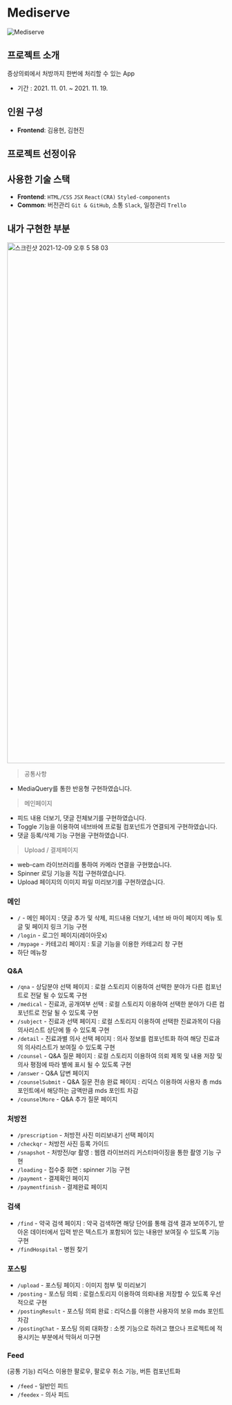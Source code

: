 # Mediserve
![Mediserve](https://user-images.githubusercontent.com/81367886/144597071-b6252429-d411-4349-80d6-59b99d9abbd2.jpeg)

## 프로젝트 소개
증상의뢰에서 처방까지 한번에 처리할 수 있는 App
- 기간 : 2021. 11. 01. ~ 2021. 11. 19.

## 인원 구성
- **Frontend**: 김용현, 김현진

## 프로젝트 선정이유

## 사용한 기술 스택
- **Frontend**: `HTML/CSS` `JSX` `React(CRA)` `Styled-components`
- **Common**: 버전관리 `Git & GitHub`, 소통 `Slack`,  일정관리 `Trello`

## 내가 구현한 부분
<img width="1204" alt="스크린샷 2021-12-09 오후 5 58 03" src="https://user-images.githubusercontent.com/71966681/145967144-e633ac29-f18e-4f8a-86e1-5df229fa2583.png">

> 공통사항
- MediaQuery를 통한 반응형 구현하였습니다.

> 메인페이지
- 피드 내용 더보기,  댓글 전체보기를 구현하였습니다.
- Toggle 기능을 이용하여 네브바에 프로필 컴포넌트가 연결되게 구현하였습니다.
- 댓글 등록/삭제 기능 구현을 구현하였습니다.

> Upload / 결제페이지 
- web-cam 라이브러리를 통하여 카메라 연결을 구현했습니다.
- Spinner 로딩 기능을 직접 구현하였습니다.
- Upload 페이지의 이미지 파일 미리보기를 구현하였습니다.

### 메인
- `/` - 메인 페이지 : 댓글 추가 및 삭제, 피드내용 더보기, 네브 바 마이 페이지 메뉴 토글 및 페이지 링크 기능 구현
- `/login` - 로그인 페이지(레이아웃x)
- `/mypage` - 카테고리 페이지 : 토글 기능을 이용한 카테고리 창 구현
- 하단 메뉴창

### Q&A
- `/qna` - 상담분야 선택 페이지 : 로컬 스토리지 이용하여 선택한 분야가 다른 컴포넌트로 전달 될 수 있도록 구현
- `/medical` - 진료과, 공개여부 선택 : 로컬 스토리지 이용하여 선택한 분야가 다른 컴포넌트로 전달 될 수 있도록 구현
- `/subject` - 진료과 선택 페이지 : 로컬 스토리지 이용하여 선택한 진료과목이 다음 의사리스트 상단에 뜰 수 있도록 구현
- `/detail` - 진료과별 의사 선택 페이지 : 의사 정보를 컴포넌트화 하여 해당 진료과의 의사리스트가 보여질 수 있도록 구현
- `/counsel` - Q&A 질문 페이지 : 로컬 스토리지 이용하여 의뢰 제목 및 내용 저장 및 의사 평점에 따라 별에 표시 될 수 있도록 구현
- `/answer` - Q&A 답변 페이지
- `/counselSubmit` - Q&A 질문 전송 완료 페이지 : 리덕스 이용하여 사용자 총 mds 포인트에서 해당하는 금액만큼 mds 포인트 차감
- `/counselMore` - Q&A 추가 질문 페이지

### 처방전
- `/prescription` - 처방전 사진 미리보내기 선택 페이지 
- `/checkqr` - 처방전 사진 등록 가이드
- `/snapshot` - 처방전/qr 촬영 : 웹캠 라이브러리 커스터마이징을 통한 촬영 기능 구현
- `/loading` - 접수중 화면 : spinner 기능 구현
- `/payment` - 결제확인 페이지 
- `/paymentfinish` - 결제완료 페이지 

### 검색
- `/find` - 약국 검색 페이지 : 약국 검색하면 해당 단어를 통해 검색 결과 보여주기, 받아온 데이터에서 입력 받은 텍스트가 포함되어 있는 내용만 보여질 수 있도록 기능 구현
- `/findHospital` - 병원 찾기

### 포스팅
- `/upload` - 포스팅 페이지 : 이미지 첨부 및 미리보기
- `/posting` - 포스팅 의뢰 : 로컬스토리지 이용하여 의뢰내용 저장할 수 있도록 우선적으로 구현
- `/postingResult` - 포스팅 의뢰 완료 : 리덕스를 이용한 사용자의 보유 mds 포인트 차감
- `/postingChat` - 포스팅 의뢰 대화창 : 소켓 기능으로 하려고 했으나 프로젝트에 적용시키는 부분에서 막혀서 미구현

### Feed
(공통 기능) 리덕스 이용한 팔로우, 팔로우 취소 기능, 버튼 컴포넌트화
- `/feed` - 일반인 피드
- `/feedex` - 의사 피드
